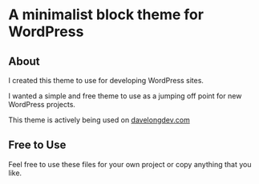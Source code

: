 # A minimalist block theme for WordPress

## About

I created this theme to use for developing WordPress sites.

I wanted a simple and free theme to use as a jumping off point for new WordPress projects.

This theme is actively being used on [davelongdev.com](https://davelongdev.com)

## Free to Use

Feel free to use these files for your own project or copy anything that you like.
